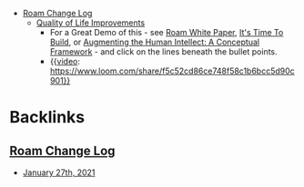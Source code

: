 - [Roam Change Log](<Roam Change Log.md>)
    - [Quality of Life Improvements](<Quality of Life Improvements.md>)
        - For a Great Demo of this - see [Roam White Paper](<Roam White Paper.md>), [It's Time To Build](<It's Time To Build.md>), or [Augmenting the Human Intellect: A Conceptual Framework](<Augmenting the Human Intellect: A Conceptual Framework.md>) - and click on the lines beneath the bullet points.
        - {{[video](<video.md>): https://www.loom.com/share/f5c52cd86ce748f58c1b6bcc5d90c901}}

# Backlinks
## [Roam Change Log](<Roam Change Log.md>)
- [January 27th, 2021](<January 27th, 2021.md>)

